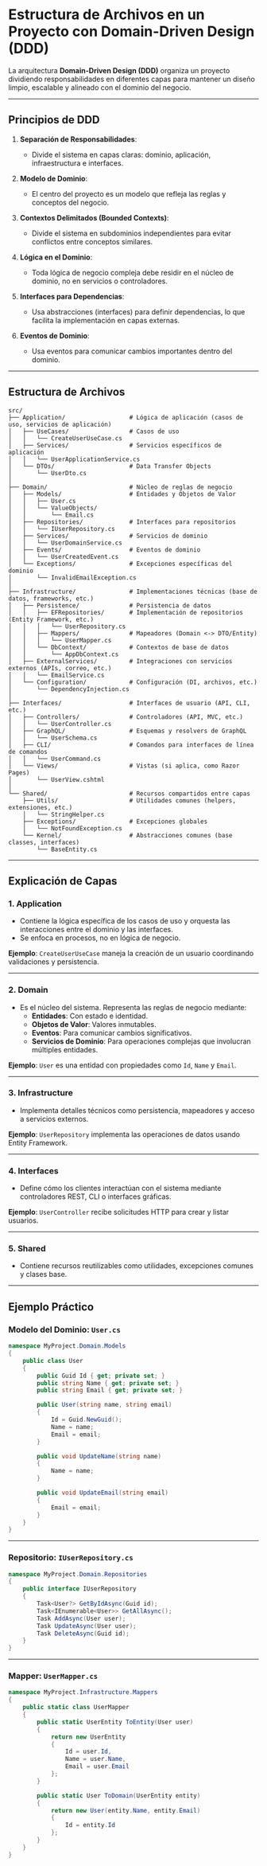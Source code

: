 # Estructura de Archivos en un Proyecto con Domain-Driven Design (DDD)

La arquitectura **Domain-Driven Design (DDD)** organiza un proyecto dividiendo responsabilidades en diferentes capas para mantener un diseño limpio, escalable y alineado con el dominio del negocio.

---

## **Principios de DDD**

1. **Separación de Responsabilidades**:
   - Divide el sistema en capas claras: dominio, aplicación, infraestructura e interfaces.

2. **Modelo de Dominio**:
   - El centro del proyecto es un modelo que refleja las reglas y conceptos del negocio.

3. **Contextos Delimitados (Bounded Contexts)**:
   - Divide el sistema en subdominios independientes para evitar conflictos entre conceptos similares.

4. **Lógica en el Dominio**:
   - Toda lógica de negocio compleja debe residir en el núcleo de dominio, no en servicios o controladores.

5. **Interfaces para Dependencias**:
   - Usa abstracciones (interfaces) para definir dependencias, lo que facilita la implementación en capas externas.

6. **Eventos de Dominio**:
   - Usa eventos para comunicar cambios importantes dentro del dominio.

---

## **Estructura de Archivos**

```plaintext
src/
├── Application/                  # Lógica de aplicación (casos de uso, servicios de aplicación)
│   ├── UseCases/                 # Casos de uso
│   │   └── CreateUserUseCase.cs
│   ├── Services/                 # Servicios específicos de aplicación
│   │   └── UserApplicationService.cs
│   └── DTOs/                     # Data Transfer Objects
│       └── UserDto.cs
│
├── Domain/                       # Núcleo de reglas de negocio
│   ├── Models/                   # Entidades y Objetos de Valor
│   │   ├── User.cs
│   │   └── ValueObjects/
│   │       └── Email.cs
│   ├── Repositories/             # Interfaces para repositorios
│   │   └── IUserRepository.cs
│   ├── Services/                 # Servicios de dominio
│   │   └── UserDomainService.cs
│   ├── Events/                   # Eventos de dominio
│   │   └── UserCreatedEvent.cs
│   └── Exceptions/               # Excepciones específicas del dominio
│       └── InvalidEmailException.cs
│
├── Infrastructure/               # Implementaciones técnicas (base de datos, frameworks, etc.)
│   ├── Persistence/              # Persistencia de datos
│   │   ├── EFRepositories/       # Implementación de repositorios (Entity Framework, etc.)
│   │   │   └── UserRepository.cs
│   │   ├── Mappers/              # Mapeadores (Domain <-> DTO/Entity)
│   │   │   └── UserMapper.cs
│   │   └── DbContext/            # Contextos de base de datos
│   │       └── AppDbContext.cs
│   ├── ExternalServices/         # Integraciones con servicios externos (APIs, correo, etc.)
│   │   └── EmailService.cs
│   └── Configuration/            # Configuración (DI, archivos, etc.)
│       └── DependencyInjection.cs
│
├── Interfaces/                   # Interfaces de usuario (API, CLI, etc.)
│   ├── Controllers/              # Controladores (API, MVC, etc.)
│   │   └── UserController.cs
│   ├── GraphQL/                  # Esquemas y resolvers de GraphQL
│   │   └── UserSchema.cs
│   ├── CLI/                      # Comandos para interfaces de línea de comandos
│   │   └── UserCommand.cs
│   └── Views/                    # Vistas (si aplica, como Razor Pages)
│       └── UserView.cshtml
│
└── Shared/                       # Recursos compartidos entre capas
    ├── Utils/                    # Utilidades comunes (helpers, extensiones, etc.)
    │   └── StringHelper.cs
    ├── Exceptions/               # Excepciones globales
    │   └── NotFoundException.cs
    └── Kernel/                   # Abstracciones comunes (base classes, interfaces)
        └── BaseEntity.cs
```

---

## **Explicación de Capas**

### **1. Application**
- Contiene la lógica específica de los casos de uso y orquesta las interacciones entre el dominio y las interfaces.
- Se enfoca en procesos, no en lógica de negocio.

**Ejemplo**: `CreateUserUseCase` maneja la creación de un usuario coordinando validaciones y persistencia.

---

### **2. Domain**
- Es el núcleo del sistema. Representa las reglas de negocio mediante:
  - **Entidades**: Con estado e identidad.
  - **Objetos de Valor**: Valores inmutables.
  - **Eventos**: Para comunicar cambios significativos.
  - **Servicios de Dominio**: Para operaciones complejas que involucran múltiples entidades.

**Ejemplo**: `User` es una entidad con propiedades como `Id`, `Name` y `Email`.

---

### **3. Infrastructure**
- Implementa detalles técnicos como persistencia, mapeadores y acceso a servicios externos.

**Ejemplo**: `UserRepository` implementa las operaciones de datos usando Entity Framework.

---

### **4. Interfaces**
- Define cómo los clientes interactúan con el sistema mediante controladores REST, CLI o interfaces gráficas.

**Ejemplo**: `UserController` recibe solicitudes HTTP para crear y listar usuarios.

---

### **5. Shared**
- Contiene recursos reutilizables como utilidades, excepciones comunes y clases base.

---

## **Ejemplo Práctico**
### **Modelo del Dominio: `User.cs`**
```csharp
namespace MyProject.Domain.Models
{
    public class User
    {
        public Guid Id { get; private set; }
        public string Name { get; private set; }
        public string Email { get; private set; }

        public User(string name, string email)
        {
            Id = Guid.NewGuid();
            Name = name;
            Email = email;
        }

        public void UpdateName(string name)
        {
            Name = name;
        }

        public void UpdateEmail(string email)
        {
            Email = email;
        }
    }
}
```

---

### **Repositorio: `IUserRepository.cs`**
```csharp
namespace MyProject.Domain.Repositories
{
    public interface IUserRepository
    {
        Task<User?> GetByIdAsync(Guid id);
        Task<IEnumerable<User>> GetAllAsync();
        Task AddAsync(User user);
        Task UpdateAsync(User user);
        Task DeleteAsync(Guid id);
    }
}
```

---

### **Mapper: `UserMapper.cs`**
```csharp
namespace MyProject.Infrastructure.Mappers
{
    public static class UserMapper
    {
        public static UserEntity ToEntity(User user)
        {
            return new UserEntity
            {
                Id = user.Id,
                Name = user.Name,
                Email = user.Email
            };
        }

        public static User ToDomain(UserEntity entity)
        {
            return new User(entity.Name, entity.Email)
            {
                Id = entity.Id
            };
        }
    }
}
```

